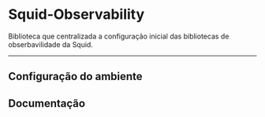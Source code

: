 # Squid-Observability

Biblioteca que centralizada a configuração inicial das bibliotecas de obserbavilidade da Squid.

---

## Configuração do ambiente

## Documentação